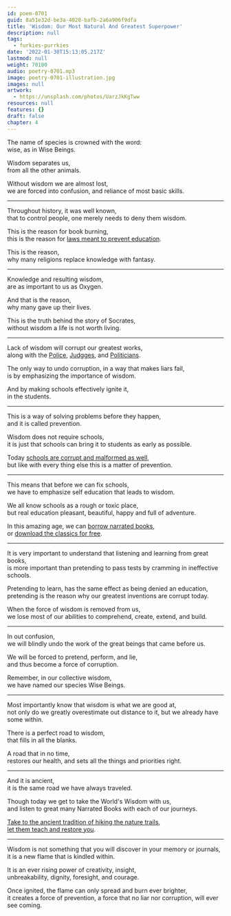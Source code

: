 ```yaml
---
id: poem-0701
guid: 8a51e32d-be3a-4028-bafb-2a6a906f9dfa
title: 'Wisdom: Our Most Natural And Greatest Superpower'
description: null
tags:
  - furkies-purrkies
date: '2022-01-30T15:13:05.217Z'
lastmod: null
weight: 70100
audio: poetry-0701.mp3
image: poetry-0701-illustration.jpg
images: null
artwork:
  - https://unsplash.com/photos/UarzJkKgTww
resources: null
features: {}
draft: false
chapter: 4
---
```


The name of species is crowned with the word:\
wise, as in Wise Beings.

Wisdom separates us,\
from all the other animals.

Without wisdom we are almost lost,\
we are forced into confusion, and reliance of most basic skills.

---

Throughout history, it was well known,\
that to control people, one merely needs to deny them wisdom.

This is the reason for book burning,\
this is the reason for [laws meant to prevent education](https://www.youtube.com/watch?v=AA1lGhtkoFc).

This is the reason,\
why many religions replace knowledge with fantasy.

---

Knowledge and resulting wisdom,\
are as important to us as Oxygen.

And that is the reason,\
why many gave up their lives.

This is the truth behind the story of Socrates,\
without wisdom a life is not worth living.

---

Lack of wisdom will corrupt our greatest works,\
along with the [Police](https://www.youtube.com/watch?v=fWQ6_BQii_U), [Judgges](https://www.youtube.com/watch?v=wLahyYcu5BE), and [Politicians](https://www.youtube.com/watch?v=5tu32CCA_Ig).

The only way to undo corruption, in a way that makes liars fail,\
is by emphasizing the importance of wisdom.

And by making schools effectively ignite it,\
in the students.

---

This is a way of solving problems before they happen,\
and it is called prevention.

Wisdom does not require schools,\
it is just that schools can bring it to students as early as possible.

Today [schools are corrupt and malformed as well](https://www.youtube.com/watch?v=sxyKNMrhEvY),\
but like with every thing else this is a matter of prevention.

---

This means that before we can fix schools,\
we have to emphasize self education that leads to wisdom.

We all know schools as a rough or toxic place,\
but real education pleasant, beautiful, happy and full of adventure.

In this amazing age, we can [borrow narrated books](https://www.youtube.com/watch?v=SFjyOwGIWTU),\
or [download the classics for free](https://www.youtube.com/watch?v=9gLfpotQdBs).

---

It is very important to understand that listening and learning from great books,\
is more important than pretending to pass tests by cramming in ineffective schools.

Pretending to learn, has the same effect as being denied an education,\
pretending is the reason why our greatest inventions are corrupt today.

When the force of wisdom is removed from us,\
we lose most of our abilities to comprehend, create, extend, and build.

---

In out confusion,\
we will blindly undo the work of the great beings that came before us.

We will be forced to pretend, perform, and lie,\
and thus become a force of corruption.

Remember, in our collective wisdom,\
we have named our species Wise Beings.

---

Most importantly know that wisdom is what we are good at,\
not only do we greatly overestimate out distance to it, but we already have some within.

There is a perfect road to wisdom,\
that fills in all the blanks.

A road that in no time,\
restores our health, and sets all the things and priorities right.

---

And it is ancient,\
it is the same road we have always traveled.

Though today we get to take the World's Wisdom with us,\
and listen to great many Narrated Books with each of our journeys.

[Take to the ancient tradition of hiking the nature trails](https://www.youtube.com/watch?v=Ytk9jAkTuA4),\
[let them teach and restore you](https://www.youtube.com/watch?v=hPSvdKTEZug).

---

Wisdom is not something that you will discover in your memory or journals,\
it is a new flame that is kindled within.

It is an ever rising power of creativity, insight,\
unbreakability, dignity, foresight, and courage.

Once ignited, the flame can only spread and burn ever brighter,\
it creates a force of prevention, a force that no liar nor corruption, will ever see coming.
